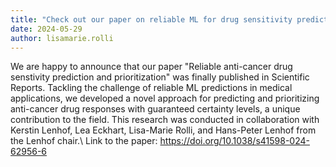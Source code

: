 ```yaml
---
title: "Check out our paper on reliable ML for drug sensitivity prediction"
date: 2024-05-29
author: lisamarie.rolli
---
```


We are happy to announce that our paper "Reliable anti-cancer drug senstivity prediction and prioritization" was finally published in Scientific Reports. Tackling the challenge of reliable ML predictions in medical applications, we developed a novel approach for predicting and prioritizing anti-cancer drug responses with guaranteed certainty levels, a unique contribution to the field. This research was conducted in collaboration with Kerstin Lenhof, Lea Eckhart, Lisa-Marie Rolli, and Hans-Peter Lenhof from the Lenhof chair.\ 
Link to the paper: https://doi.org/10.1038/s41598-024-62956-6
